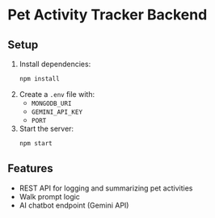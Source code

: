 # Pet Activity Tracker Backend

## Setup

1. Install dependencies:
   ```bash
   npm install
   ```
2. Create a `.env` file with:
   - `MONGODB_URI`
   - `GEMINI_API_KEY`
   - `PORT`
3. Start the server:
   ```bash
   npm start
   ```

## Features
- REST API for logging and summarizing pet activities
- Walk prompt logic
- AI chatbot endpoint (Gemini API)
